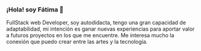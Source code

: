 ### ¡Hola! soy Fátima 👋

<!--![me](https://user-images.githubusercontent.com/98347096/219447490-b0555a4f-0d19-440f-8d90-6006ae4c3bf1.jpg) -->


FullStack web Developer, soy autodidacta, tengo una gran capacidad de adaptabilidad, mi intención es ganar nuevas experiencias para aportar valor a futuros proyectos
en los que me encuentre. Me interesa mucho la conexión que puedo crear entre las artes y la tecnología.






<!--
**pabletefatimarocio/pabletefatimarocio** is a ✨ _special_ ✨ repository because its `README.md` (this file) appears on your GitHub profile.

Here are some ideas to get you started:

- 🔭 I’m currently working on ...
- 🌱 I’m currently learning ...
- 👯 I’m looking to collaborate on ...
- 🤔 I’m looking for help with ...
- 💬 Ask me about ...
- 📫 How to reach me: ...
- 😄 Pronouns: ...
- ⚡ Fun fact: ...
-->
